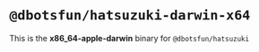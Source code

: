 # `@dbotsfun/hatsuzuki-darwin-x64`

This is the **x86_64-apple-darwin** binary for `@dbotsfun/hatsuzuki`
